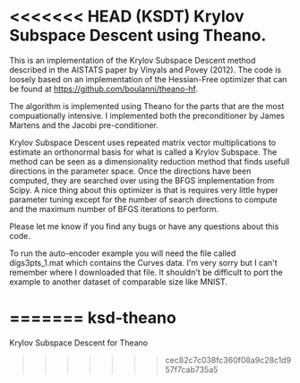 <<<<<<< HEAD
(KSDT) Krylov Subspace Descent using Theano.
============================================

This is an implementation of the Krylov Subspace Descent method described in
the AISTATS paper by Vinyals and Povey (2012). The code is loosely based on an implementation of the
Hessian-Free optimizer that can be found at https://github.com/boulanni/theano-hf.

The algorithm is implemented using Theano for the parts that are the most
compuationally intensive. I implemented both the preconditioner by James
Martens and the Jacobi pre-conditioner.

Krylov Subspace Descent uses repeated matrix vector multiplications to estimate
an orthonormal basis for what is called a Krylov Subspace. The method can be
seen as a dimensionality reduction method that finds usefull directions in the
parameter space. Once the directions have been computed, they are searched over
using the BFGS implementation from Scipy. A nice thing about this optimizer is
that is requires very little hyper parameter tuning except for the number of
search directions to compute and the maximum number of BFGS iterations to
perform.

Please let me know if you find any bugs or have any questions about this code.

To run the auto-encoder example you will need the file called digs3pts_1.mat
which contains the Curves data. I'm very sorry but I can't remember where I
downloaded that file. It shouldn't be difficult to port the example to another
dataset of comparable size like MNIST.

=======
ksd-theano
==========

Krylov Subspace Descent for Theano
>>>>>>> cec82c7c038fc360f08a9c28c1d957f7cab735a5
